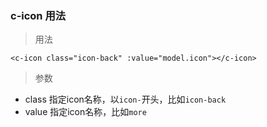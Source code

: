 ### c-icon 用法

> 用法
```
<c-icon class="icon-back" :value="model.icon"></c-icon>
```
> 参数
- class 指定icon名称，以`icon-`开头，比如`icon-back`
- value 指定icon名称，比如`more`